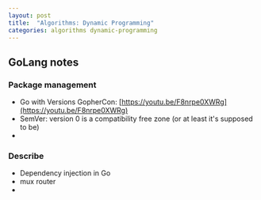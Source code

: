 ```yaml
---
layout: post
title:  "Algorithms: Dynamic Programming"
categories: algorithms dynamic-programming
---
```


## GoLang notes

### Package management
 - Go with Versions GopherCon:
     [https://youtu.be/F8nrpe0XWRg](https://youtu.be/F8nrpe0XWRg)
 - SemVer: version 0 is a compatibility free zone (or at least it's supposed
     to be)
 - 

### Describe
 - Dependency injection in Go
 - mux router
 - 
